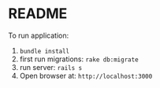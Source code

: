 # README

To run application:

1. `bundle install`
1. first run migrations: `rake db:migrate`
2. run server: `rails s`
3. Open browser at: `http://localhost:3000`



